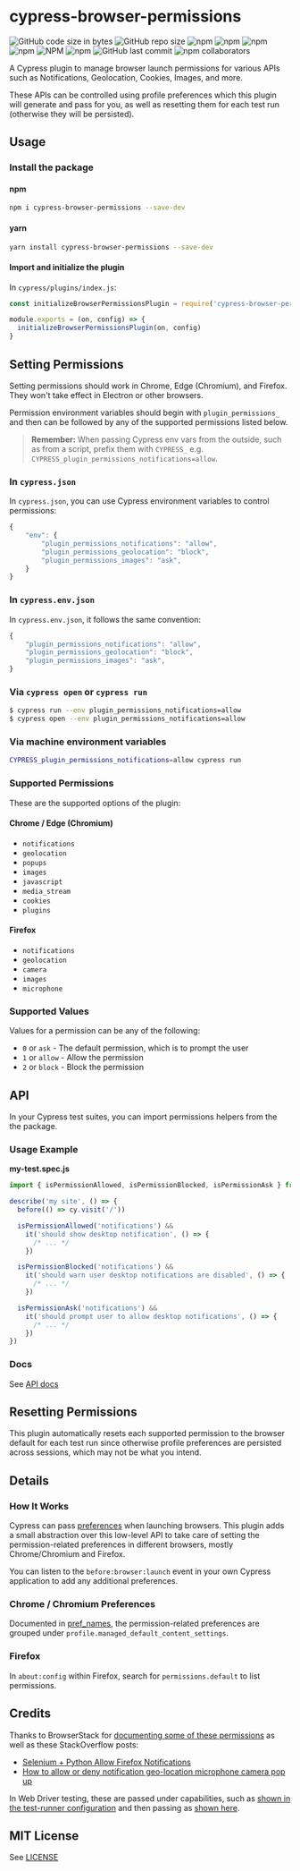 # cypress-browser-permissions

![GitHub code size in bytes](https://img.shields.io/github/languages/code-size/kamranayub/cypress-browser-permissions.svg)
![GitHub repo size](https://img.shields.io/github/repo-size/kamranayub/cypress-browser-permissions.svg)
![npm](https://img.shields.io/npm/dw/cypress-browser-permissions.svg)
![npm](https://img.shields.io/npm/dm/cypress-browser-permissions.svg)
![npm](https://img.shields.io/npm/dy/cypress-browser-permissions.svg)
![npm](https://img.shields.io/npm/dt/cypress-browser-permissions.svg)
![NPM](https://img.shields.io/npm/l/cypress-browser-permissions.svg)
![npm](https://img.shields.io/npm/v/cypress-browser-permissions.svg)
![GitHub last commit](https://img.shields.io/github/last-commit/kamranayub/cypress-browser-permissions.svg)
![npm collaborators](https://img.shields.io/npm/collaborators/cypress-browser-permissions.svg)

A Cypress plugin to manage browser launch permissions for various APIs such as Notifications, Geolocation, Cookies, Images, and more.

These APIs can be controlled using profile preferences which this plugin will generate and pass for you, as well as resetting them for each test run (otherwise they will be persisted).

## Usage

### Install the package

#### npm

```bash
npm i cypress-browser-permissions --save-dev
```

#### yarn

```bash
yarn install cypress-browser-permissions --save-dev
```

#### Import and initialize the plugin

In `cypress/plugins/index.js`:

```js
const initializeBrowserPermissionsPlugin = require('cypress-browser-permissions/plugin')

module.exports = (on, config) => {
  initializeBrowserPermissionsPlugin(on, config)
}
```

## Setting Permissions

Setting permissions should work in Chrome, Edge (Chromium), and Firefox. They won't take effect in Electron or other browsers.

Permission environment variables should begin with `plugin_permissions_` and then can be followed by any of the supported permissions listed below.

> **Remember:** When passing Cypress env vars from the outside, such as from a script, prefix them with `CYPRESS_` e.g. `CYPRESS_plugin_permissions_notifications=allow`.

### In `cypress.json`

In `cypress.json`, you can use Cypress environment variables to control permissions:

```js
{
    "env": {
        "plugin_permissions_notifications": "allow",
        "plugin_permissions_geolocation": "block",
        "plugin_permissions_images": "ask",
    }
}
```

### In `cypress.env.json`

In `cypress.env.json`, it follows the same convention:

```js
{
    "plugin_permissions_notifications": "allow",
    "plugin_permissions_geolocation": "block",
    "plugin_permissions_images": "ask",
}
```

### Via `cypress open` or `cypress run`

```bash
$ cypress run --env plugin_permissions_notifications=allow
$ cypress open --env plugin_permissions_notifications=allow
```

### Via machine environment variables

```bash
CYPRESS_plugin_permissions_notifications=allow cypress run
```

### Supported Permissions

These are the supported options of the plugin:

#### Chrome / Edge (Chromium)

- `notifications`
- `geolocation`
- `popups`
- `images`
- `javascript`
- `media_stream`
- `cookies`
- `plugins`

#### Firefox

- `notifications`
- `geolocation`
- `camera`
- `images`
- `microphone`

### Supported Values

Values for a permission can be any of the following:

- `0` or `ask` - The default permission, which is to prompt the user
- `1` or `allow` - Allow the permission
- `2` or `block` - Block the permission

## API

In your Cypress test suites, you can import permissions helpers from the the package.

### Usage Example

**my-test.spec.js**

```js
import { isPermissionAllowed, isPermissionBlocked, isPermissionAsk } from 'cypress-browser-permissions'

describe('my site', () => {
  before(() => cy.visit('/'))

  isPermissionAllowed('notifications') &&
    it('should show desktop notification', () => {
      /* ... */
    })

  isPermissionBlocked('notifications') &&
    it('should warn user desktop notifications are disabled', () => {
      /* ... */
    })

  isPermissionAsk('notifications') &&
    it('should prompt user to allow desktop notifications', () => {
      /* ... */
    })
})
```

### Docs

See [API docs](https://kamranicus.com/cypress-browser-permissions)

## Resetting Permissions

This plugin automatically resets each supported permission to the browser default for each test run since otherwise profile preferences are persisted across sessions, which may not be what you intend.

## Details

### How It Works

Cypress can pass [preferences](https://docs.cypress.io/api/plugins/browser-launch-api.html#Modify-browser-launch-arguments-preferences-and-extensions) when launching browsers. This plugin adds a small abstraction over this low-level API to take care of setting the permission-related preferences in different browsers, mostly Chrome/Chromium and Firefox.

You can listen to the `before:browser:launch` event in your own Cypress application to add any additional preferences.

### Chrome / Chromium Preferences

Documented in [pref_names](https://src.chromium.org/viewvc/chrome/trunk/src/chrome/common/pref_names.cc?view=markup), the permission-related preferences are grouped under `profile.managed_default_content_settings`.

### Firefox

In `about:config` within Firefox, search for `permissions.default` to list permissions.

## Credits

Thanks to BrowserStack for [documenting some of these permissions](https://www.browserstack.com/automate/handle-popups-alerts-prompts-in-automated-tests) as well as these StackOverflow posts:

- [Selenium + Python Allow Firefox Notifications](https://stackoverflow.com/questions/55435198/selenium-python-allow-firefox-notifications)
- [How to allow or deny notification geo-location microphone camera pop up](https://stackoverflow.com/questions/48007699/how-to-allow-or-deny-notification-geo-location-microphone-camera-pop-up)

In Web Driver testing, these are passed under capabilities, such as [shown in the test-runner configuration](https://webdriver.io/docs/configurationfile.html) and then passing as [shown here](https://stackoverflow.com/a/47654122/109458).

## MIT License

See [LICENSE](LICENSE)

```

```
